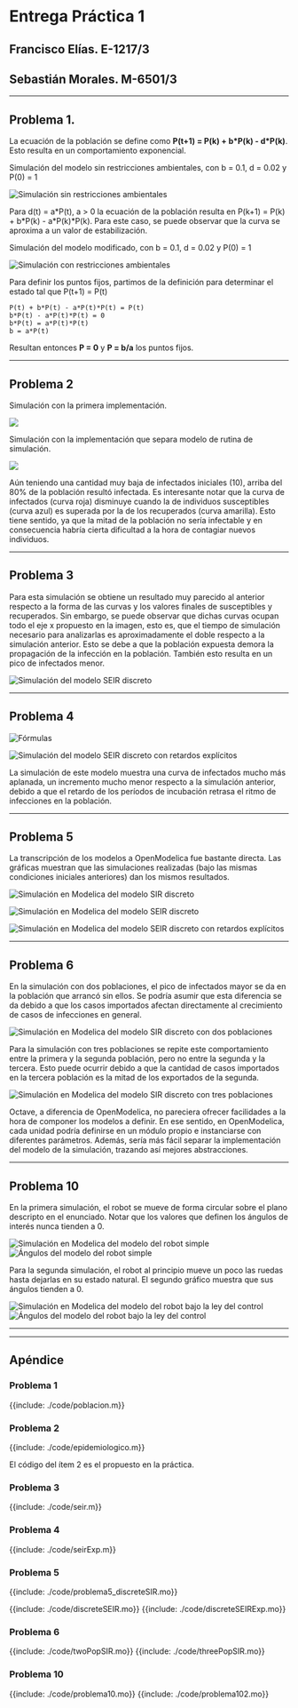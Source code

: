 # Entrega Práctica 1 

## Francisco Elías. E-1217/3
## Sebastián Morales. M-6501/3 
---

## Problema 1.

La ecuación de la población se define como **P(t+1) = P(k) + b\*P(k) - d\*P(k)**. Esto resulta en un comportamiento exponencial. 

Simulación del modelo sin restricciones ambientales, con b = 0.1, d = 0.02 y P(0) = 1

![Simulación sin restricciones ambientales](./img/problema1_1.jpg)

Para d(t) = a\*P(t), a > 0 la ecuación de la población resulta en  P(k+1) = P(k) + b\*P(k) - a\*P(k)\*P(k). Para este caso, se puede observar que la curva se aproxima a un valor de estabilización.

Simulación del modelo modificado, con b = 0.1, d = 0.02 y P(0) = 1

![Simulación con restricciones ambientales](./img/problema1_2.jpg)

Para definir los puntos fijos, partimos de la definición para determinar el estado tal que P(t+1) = P(t)

```
P(t) + b*P(t) - a*P(t)*P(t) = P(t)
b*P(t) - a*P(t)*P(t) = 0
b*P(t) = a*P(t)*P(t)
b = a*P(t)
```

Resultan entonces **P = 0** y **P = b/a** los puntos fijos.

---

## Problema 2

Simulación con la primera implementación.

![](./img/problema2_1.jpg)

Simulación con la implementación que separa modelo de rutina de simulación.

![](./img/problema2_2.jpg)

Aún teniendo una cantidad muy baja de infectados iniciales (10), arriba del 80% de la población resultó infectada. Es interesante notar que la curva de infectados (curva roja) disminuye cuando la de individuos susceptibles (curva azul) es superada por la de los recuperados (curva amarilla). Esto tiene sentido, ya que la mitad de la población no sería infectable y en consecuencia habría cierta dificultad a la hora de contagiar nuevos individuos.

---

## Problema 3

Para esta simulación se obtiene un resultado muy parecido al anterior respecto a la forma de las curvas y los valores finales de susceptibles y recuperados. Sin embargo, se puede observar que dichas curvas ocupan todo el eje x propuesto en la imagen, esto es, que el tiempo de simulación necesario para analizarlas es aproximadamente el doble respecto a la simulación anterior. Esto se debe a que la población expuesta demora la propagación de la infección en la población. También esto resulta en un pico de infectados menor.

![Simulación del modelo SEIR discreto](./img/problema3.jpg)


---

## Problema 4

![Fórmulas](./img/salida.jpg)


![Simulación del modelo SEIR discreto con retardos explícitos](./img/problema4.jpg)

La simulación de este modelo muestra una curva de infectados mucho más aplanada, un incremento mucho menor respecto a la simulación anterior, debido a que el retardo de los períodos de incubación retrasa el ritmo de infecciones en la población.

---

## Problema 5

La transcripción de los modelos a OpenModelica fue bastante directa. Las gráficas muestran que las simulaciones realizadas (bajo las mismas condiciones iniciales anteriores) dan los mismos resultados.

![Simulación en Modelica del modelo SIR discreto](./img/problema5_1.png)


![Simulación en Modelica del modelo SEIR discreto](./img/problema5_2.png)


![Simulación en Modelica del modelo SEIR discreto con retardos explícitos](./img/problema5_3.png)

---

## Problema 6

En la simulación con dos poblaciones, el pico de infectados mayor se da en la población que arrancó sin ellos. Se podría asumir que esta diferencia se da debido a que los casos importados afectan directamente al crecimiento de casos de infecciones en general.

![Simulación en Modelica del modelo SIR discreto con dos poblaciones](./img/problema6_1.png)

Para la simulación con tres poblaciones se repite este comportamiento entre la primera y la segunda población, pero no entre la segunda y la tercera. Esto puede ocurrir debido a que la cantidad de casos importados en la tercera población es la mitad de los exportados de la segunda. 

![Simulación en Modelica del modelo SIR discreto con tres poblaciones](./img/problema6_2.png)


Octave, a diferencia de OpenModelica, no pareciera ofrecer facilidades a la hora de componer los modelos a definir. En ese sentido, en OpenModelica, cada unidad podría definirse en un módulo propio e instanciarse con diferentes parámetros. Además, sería más fácil separar la implementación del modelo de la simulación, trazando así mejores abstracciones.

---

## Problema 10

En la primera simulación, el robot se mueve de forma circular sobre el plano descripto en el enunciado. Notar que los valores que definen los ángulos de interés nunca tienden a 0.

![Simulación en Modelica del modelo del robot simple](./img/problema10_1.png)
![Ángulos del modelo del robot simple](./img/problema10_1ang.png)

Para la segunda simulación, el robot al principio mueve un poco las ruedas hasta dejarlas en su estado natural. El segundo gráfico muestra que sus ángulos tienden a 0.

![Simulación en Modelica del modelo del robot bajo la ley del control](./img/problema10_2.png)
![Ángulos del modelo del robot bajo la ley del control](./img/problema10_2ang.png)

---

--- 

## Apéndice

### Problema 1

{{include: ./code/poblacion.m}}


### Problema 2

{{include: ./code/epidemiologico.m}}

El código del ítem 2 es el propuesto en la práctica.


### Problema 3

{{include: ./code/seir.m}}


### Problema 4

{{include: ./code/seirExp.m}}


### Problema 5

{{include: ./code/problema5_discreteSIR.mo}}

{{include: ./code/discreteSEIR.mo}}
{{include: ./code/discreteSEIRExp.mo}}

### Problema 6

{{include: ./code/twoPopSIR.mo}}
{{include: ./code/threePopSIR.mo}}

### Problema 10

{{include: ./code/problema10.mo}}
{{include: ./code/problema102.mo}}
